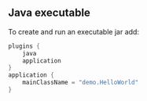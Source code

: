 ## Java executable

To create and run an executable jar add:

```kotlin
plugins {
    java
    application
}
application {
    mainClassName = "demo.HelloWorld"
}
```
